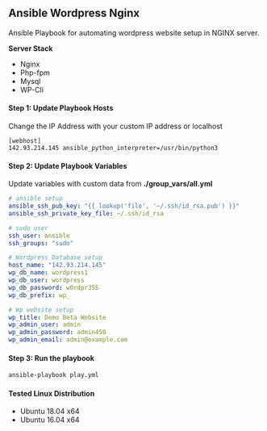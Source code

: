 ## Ansible Wordpress Nginx

Ansible Playbook for automating wordpress website setup in NGINX server.

**Server Stack**

- Nginx
- Php-fpm
- Mysql
- WP-Cli

#### Step 1: Update Playbook Hosts

Change the IP Address with your custom IP address or localhost

```
[webhost]
142.93.214.145 ansible_python_interpreter=/usr/bin/python3
```

#### Step 2: Update Playbook Variables

Update variables with custom data from **./group_vars/all.yml**

```yaml
# ansible setup
ansible_ssh_pub_key: "{{ lookup('file', '~/.ssh/id_rsa.pub') }}"
ansible_ssh_private_key_file: ~/.ssh/id_rsa

# sudo user
ssh_user: ansible
ssh_groups: "sudo"

# Wordpress Database setup
host_name: "142.93.214.145"
wp_db_name: wordpress1
wp_db_user: wordpress
wp_db_password: w0rdpr355
wp_db_prefix: wp_

# Wp website setup
wp_title: Demo Beta Website
wp_admin_user: admin
wp_admin_password: admin450
wp_admin_email: admin@example.com
```

#### Step 3: Run the playbook

```bash
ansible-playbook play.yml
```

#### Tested Linux Distribution

- Ubuntu 18.04 x64
- Ubuntu 16.04 x64

